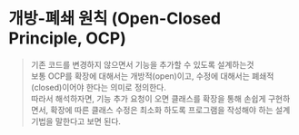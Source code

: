# 개방-폐쇄 원칙 (Open-Closed Principle, OCP)

> 기존 코드를 변경하지 않으면서 기능을 추가할 수 있도록 설계하는것 <br>
> 보통 OCP를 확장에 대해서는 개방적(open)이고, 수정에 대해서는 폐쇄적(closed)이어야 한다는 의미로 정의한다.<br>
> 따라서 해석하자면, 기능 추가 요청이 오면 클래스를 확장을 통해 손쉽게 구현하면서, 확장에 따른 클래스 수정은 최소화 하도록 프로그램을 작성해야 하는 설계 기법을 말한다고 보면 된다.
